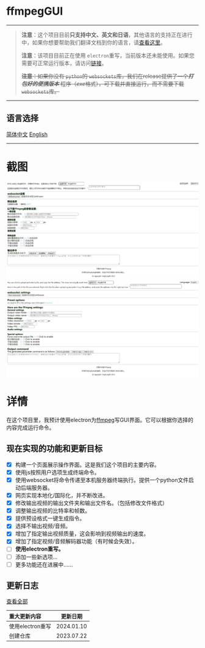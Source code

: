 # ffmpegGUI

---

> **注意**：这个项目目前**只支持中文、英文和日语**，其他语言的支持正在进行中，如果你想要帮助我们翻译文档到你的语言，请[查看这里](localization.md)。
>
> **注意**：该项目目前正在使用 `electron`重写，当前版本还未能使用。如果您需要可正常运行版本，请访问[链接](https://github.com/emptylight370/ffmpegHTMLGUI/releases/tag/no_electron)。
>
> ~~**注意**：如果你没有 `python`的 `websockets`库，我们在release提供了一个***打包好的便携版本*** 程序（*exe*格式），可下载并直接运行，而不需要下载 `websockets`库。~~

---

## 语言选择

[简体中文](README_zh.md) [English](README.md)

---

# 截图

![简体中文](image_zh.png)
![English](image_en.png)

# 详情

在这个项目里，我预计使用electron为[ffmpeg](https:\\ffmpeg.org)写GUI界面。它可以根据你选择的内容完成运行命令。

## 现在实现的功能和更新目标

- [X] 构建一个页面展示操作界面。这是我们这个项目的主要内容。
- [X] 使用js按照用户选项生成终端命令。
- [X] 使用websocket将命令传递至本机服务器终端执行。提供一个python文件启动后端服务器。
- [X] 网页实现本地化/国际化，并不断改进。
- [X] 修改输出视频的输出文件夹和输出文件名。（包括修改文件格式）
- [X] 调整输出视频的比特率和帧数。
- [X] 提供预设格式一键生成指令。
- [X] 选择不输出视频/音频。
- [X] 增加了指定输出视频质量，这会影响到视频输出的速度。
- [X] 增加了指定视频/音频解码器功能（有时候会失效）。
- [ ] **使用electron重写。**
- [ ] 添加一些新选项...
- [ ] 更多功能还在进展中……

## 更新日志

[查看全部](update_log.md)

| 重大更新内容     |  更新日期  |
| :--------------- | :--------: |
| 使用electron重写 | 2024.01.10 |
| 创建仓库         | 2023.07.22 |
